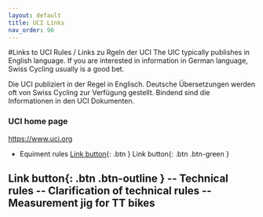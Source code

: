 ```yaml
---
layout: default
title: UCI Links
nav_order: 90
---
```


#Links to UCI Rules / Links zu Rgeln der UCI
The UIC typically publishes in English language. If you are interested in information in German language, Swiss Cycling usually is a good bet.

Die UCI publiziert in der Regel in Englisch. Deutsche Übersetzungen werden oft von Swiss Cycling zur Verfügung gestellt. Bindend sind die Informationen in den UCI Dokumenten.

### UCI home page
https://www.uci.org

- Equiment rules [Link button](https://www.uci.org){: .btn } Link button{: .btn .btn-green }

Link button{: .btn .btn-outline }
-- Technical rules 
-- Clarification of technical rules
-- Measurement jig for TT bikes
--
